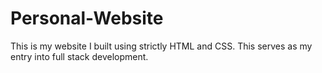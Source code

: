 # Personal-Website
This is my website I built using strictly HTML and CSS. This serves as my entry into full stack development.
